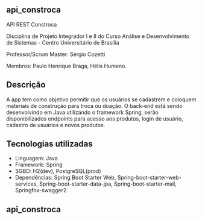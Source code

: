 ## api_constroca

API REST Constroca

Disciplina de Projeto Integrador I e II do Curso Análise e Desenvolvimento de Sistemas - Centro Universitário de Brasília

Professor/Scrum Master: Sérgio Cozetti

Membros: Paulo Henrique Braga, Hélis Humeno.


## Descrição

A app tem como objetivo permitir que os usuários se cadastrem e coloquem materiais de construção para troca ou doação. O back-end está sendo desenvolvindo em Java utilizando o framework Spring, serão disponibilizados endpoints
para acesso aos produtos, login de usuário, cadastro de usuários e novos produtos. 


## Tecnologias utilizadas

- Linguagem: Java
- Framework: Spring
- SGBD: H2(dev), PostgreSQL(prod)
- Dependências: Spring Boot Starter Web, Spring-boot-starter-web-services, Spring-boot-starter-data-jpa, Spring-boot-starter-mail, Springfox-swagger2.


## api_constroca 



